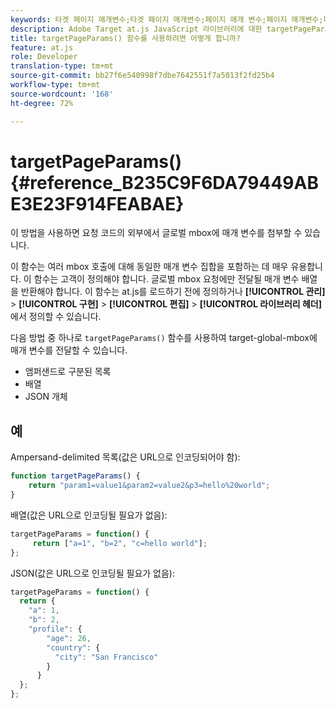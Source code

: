 ```yaml
---
keywords: 타겟 페이지 매개변수;타겟 페이지 매개변수;페이지 매개 변수;페이지 매개변수;페이지 매개변수;페이지 매개변수;at.js;함수;함수
description: Adobe Target at.js JavaScript 라이브러리에 대한 targetPageParams() 함수를 사용하여 요청 코드 외부에서 전역 mbox에 매개 변수를 첨부합니다.
title: targetPageParams() 함수를 사용하려면 어떻게 합니까?
feature: at.js
role: Developer
translation-type: tm+mt
source-git-commit: bb27f6e540998f7dbe7642551f7a5013f2fd25b4
workflow-type: tm+mt
source-wordcount: '168'
ht-degree: 72%

---
```



# targetPageParams() {#reference_B235C9F6DA79449ABE3E23F914FEABAE}

이 방법을 사용하면 요청 코드의 외부에서 글로벌 mbox에 매개 변수를 첨부할 수 있습니다.

이 함수는 여러 mbox 호출에 대해 동일한 매개 변수 집합을 포함하는 데 매우 유용합니다. 이 함수는 고객이 정의해야 합니다. 글로벌 mbox 요청에만 전달될 매개 변수 배열을 반환해야 합니다. 이 함수는 at.js를 로드하기 전에 정의하거나 **[!UICONTROL 관리]** > **[!UICONTROL 구현]** > **[!UICONTROL 편집]** > **[!UICONTROL 라이브러리 헤더]**&#x200B;에서 정의할 수 있습니다.

다음 방법 중 하나로 `targetPageParams()` 함수를 사용하여 target-global-mbox에 매개 변수를 전달할 수 있습니다.

* 앰퍼샌드로 구분된 목록
* 배열
* JSON 개체

## 예

Ampersand-delimited 목록(값은 URL으로 인코딩되어야 함):

```javascript
function targetPageParams() { 
    return "param1=value1&param2=value2&p3=hello%20world"; 
}
```

배열(값은 URL으로 인코딩될 필요가 없음):

```javascript
targetPageParams = function() { 
     return ["a=1", "b=2", "c=hello world"]; 
};
```

JSON(값은 URL으로 인코딩될 필요가 없음):

```javascript
targetPageParams = function() { 
  return { 
    "a": 1, 
    "b": 2, 
    "profile": { 
        "age": 26, 
        "country": { 
          "city": "San Francisco" 
        } 
      } 
  }; 
};
```
